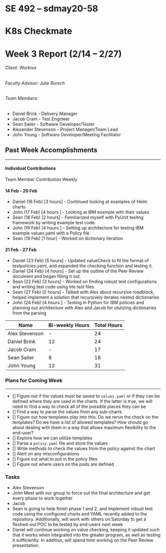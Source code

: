 ﻿# SE 492 – sdmay20-58
# K8s Checkmate
# Week 3 Report (2/14 – 2/27)
###### Client: Workiva
###### Faculty Advisor: Julie Rursch
###### Team Members:
- Daniel Brink - Delivery Manager
- Jacob Cram - Test Engineer
- Sean Sailer - Software Developer/Tester
- Alexander Stevenson - Project Manager/Team Lead
- John Young - Software Developer/Meeting Facilitator


## Past Week Accomplishments
---
#### Individual Contributions
Team Member Contribution Weekly


#### 14 Feb - 20 Feb
- Daniel (16 Feb) [3 hours] - Continued looking at examples of Helm charts.
- John (17 Feb) [4 hours ] - Looking at IBM example with their values
- Sean (18 Feb) [2 hours] - Familiarized myself with PyUnit tesitng framework by writing example test code.
- John (19 Feb) [4 hours ] - Setting up architecture for testing IBM example values.yaml with a Policy file
- Sean (19 Feb) [1 hour] - Worked on dictionary iteration





#### 21 Feb - 27 Feb
- Daniel (23 Feb) [5 hours] - Updated valueCheck to fit the format of testpolicies.yaml, and expanded the checking function and testing it.
- Daniel (24 Feb) [4 hours] - Set up the outline of the Peer Review document and began filling it out.
- Sean (22 Feb) [3 hours] - Worked on finding robust test configurations and writing test code using hte test files
- Sean (27 Feb) [2 hours] - Talked with Alex about recursive roadblock, helped implement a solution that recursively iterates nested dictionaries
- John (24 Feb) [4 hours ] - Testing in Python for IBM policies and planning out architecture with Alex and Jacob for utulizing dictionaries from the parsing


| Name  | Bi-weekly Hours | Total Hours  |
|---|---|---|
| Alex Stevenson  | -  | 24  |
| Daniel Brink  | 12  | 24  |
| Jacob Cram  | -  |  17 |
| Sean Sailer  | 8  | 18  |
| John Young  | 12  | 31 |


### Plans for Coming Week
---
- [] Figure out if the values must be saved to `values.yaml` or if they can be defined where they are used in the charts. If the latter is true, we will need to find a way to check all of the possible places they can be
- [] Find a way to parse the values from any sub-charts
- [] Figure out how templates play into this. Do we rerun the check on the templates? Do we have a list of allowed templates? How should go about dealing with them in a way that allows maximum flexibility to the end-user?
- [] Explore how we can utilize templates
- [] Parse a `policy.yaml` file and store the values
- [] Write methods to check the values from the policy against the chart
- [] Alert on any misconfigurations
- [] Figure out what to put in the policy files
- [] Figure out where users on the pods are defined

### Tasks 

- Alex Stevenson 
- John Meet with our group to force out the final architecture and get every phase to work together
- Jacob 
- Sean is going to help finish phase 1 and 2, and implement robust test code using the configured charts and YAML recently added to the repository. Additionally, will work with others on Saturday to get a fleshed-out POC to be tested by end-users next week 
- Daniel will continue working on value checking, keeping it updated such that it works when integrated into the greater program, as well as testing it sufficiently.  In addition, will spend time working on the Peer Review presentation.

